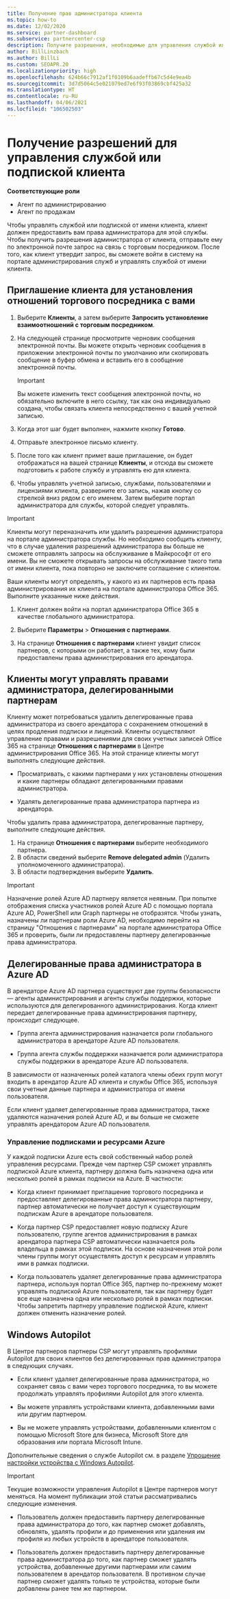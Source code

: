 ```yaml
---
title: Получение прав администратора клиента
ms.topic: how-to
ms.date: 12/02/2020
ms.service: partner-dashboard
ms.subservice: partnercenter-csp
description: Получите разрешения, необходимые для управления службой или подпиской клиента от его имени. Сведения о предоставлении, отмене и изменении разрешений.
author: BillLinzbach
ms.author: BillLi
ms.custom: SEOAPR.20
ms.localizationpriority: high
ms.openlocfilehash: 624b66c7912af1f0109b6aadeffb67c5d4e9ea4b
ms.sourcegitcommit: 3d7d5064c5e021079ed7e6f93f03869cbf425a32
ms.translationtype: HT
ms.contentlocale: ru-RU
ms.lasthandoff: 04/06/2021
ms.locfileid: "106502503"
---
```

# <a name="obtain-permissions-to-manage-a-customers-service-or-subscription"></a>Получение разрешений для управления службой или подпиской клиента

**Соответствующие роли**

- Агент по администрированию
- Агент по продажам

Чтобы управлять службой или подпиской от имени клиента, клиент должен предоставить вам права администратора для этой службы. Чтобы получить разрешения администратора от клиента, отправьте ему по электронной почте запрос на связь с торговым посредником. После того, как клиент утвердит запрос, вы сможете войти в систему на портале администрирования служб и управлять службой от имени клиента. 

## <a name="invite-a-customer-to-establish-a-reseller-relationship-with-you"></a>Приглашение клиента для установления отношений торгового посредника с вами

1.  Выберите **Клиенты**, а затем выберите **Запросить установление взаимоотношений с торговым посредником**.

2.  На следующей странице просмотрите черновик сообщения электронной почты. Вы можете открыть черновик сообщения в приложении электронной почты по умолчанию или скопировать сообщение в буфер обмена и вставить его в сообщение электронной почты. 

    >[!IMPORTANT]
    >Вы можете изменить текст сообщения электронной почты, но обязательно включите в него ссылку, так как она индивидуально создана, чтобы связать клиента непосредственно с вашей учетной записью. 
    
3.  Когда этот шаг будет выполнен, нажмите кнопку **Готово**.

4.  Отправьте электронное письмо клиенту.

5.  После того как клиент примет ваше приглашение, он будет отображаться на вашей странице **Клиенты**, и отсюда вы сможете подготовить к работе службу и управлять ею для клиента.

6.  Чтобы управлять учетной записью, службами, пользователями и лицензиями клиента, разверните его запись, нажав кнопку со стрелкой вниз рядом с его именем. Затем выберите портал администратора для службы, которой следует управлять.

>[!IMPORTANT]  
>Клиенты могут переназначить или удалить разрешения администратора на портале администратора службы. Но необходимо сообщить клиенту, что в случае удаления разрешений администратора вы больше не сможете отправлять запросы на обслуживание в Майкрософт от его имени. Вы не сможете открывать запросы на обслуживание такого типа от имени клиента, пока повторно не заключите соглашение с клиентом.

Ваши клиенты могут определять, у какого из их партнеров есть права администрирования их клиента на портале администратора Office 365. Выполните указанные ниже действия.

1. Клиент должен войти на портал администратора Office 365 в качестве глобального администратора.

2. Выберите **Параметры** > **Отношения с партнерами**.

3. На странице **Отношения с партнерами** клиент увидит список партнеров, с которыми он работает, а также тех, кому были предоставлены права администрирования его арендатора.

## <a name="customers-can-manage-a-partners-delegated-admin-privileges"></a>Клиенты могут управлять правами администратора, делегированными партнерам 

Клиенту может потребоваться удалить делегированные права администратора из своего арендатора с сохранением отношений в целях продления подписки и лицензий. Клиенты осуществляют управление правами и разрешениями для своих учетных записей Office 365 на странице **Отношения с партнерами** в Центре администрирования Office 365. На этой странице клиенты могут выполнять следующие действия.

- Просматривать, с какими партнерами у них установлены отношения и какие партнеры обладают делегированными правами администратора.

- Удалять делегированные права администратора партнера из арендатора.

Чтобы удалить права администратора, делегированные партнеру, выполните следующие действия.

1. На странице **Отношения с партнерами** выберите необходимого партнера.
2. В области сведений выберите **Remove delegated admin** (Удалить уполномоченного администратора).
3. В области подтверждения выберите **Удалить**.

>[!IMPORTANT]  
>Назначение ролей Azure AD партнеру является неявным. При попытке отображения списка участников ролей Azure AD с помощью портала Azure AD, PowerShell или Graph партнеры не отобразятся. Чтобы узнать, назначены ли партнерам роли Azure AD, необходимо перейти на страницу "Отношения с партнерами" на портале администратора Office 365 и проверить, были ли предоставлены партнеру делегированные права администратора.

## <a name="delegated-admin-privileges-in-azure-ad"></a>Делегированные права администратора в Azure AD 

В арендаторе Azure AD партнера существуют две группы безопасности — агенты администрирования и агенты службы поддержки, которые используются для делегированного администрирования. Когда клиент передает делегированные права администрирования партнеру, происходит следующее.

- Группа агента администрирования назначается роли глобального администратора в арендаторе Azure AD пользователя.

- Группа агента службы поддержки назначается роли администратора службы поддержки в арендаторе Azure AD пользователя.

В зависимости от назначенных ролей каталога члены обеих групп могут входить в арендатор Azure AD клиента и службы Office 365, используя свои учетные данные партнера и администратора от имени пользователя.

Если клиент удаляет делегированные права администратора, также удаляются назначения ролей Azure AD, и вы больше не сможете управлять арендатором Azure AD пользователя.

### <a name="azure-subscriptions-and-resource-management"></a>Управление подписками и ресурсами Azure

У каждой подписки Azure есть свой собственный набор ролей управления ресурсами. Прежде чем партнер CSP сможет управлять подпиской Azure клиента, партнеру должна быть назначена одна или несколько ролей в рамках подписки на Azure. В частности:

- Когда клиент принимает приглашение торгового посредника и предоставляет делегированные права администратора партнеру, партнер автоматически не получает доступ к существующим подпискам Azure в арендаторе пользователя.

- Когда партнер CSP предоставляет новую подписку Azure пользователю, группе агентов администрирования в рамках арендатора партнера CSP автоматически назначается роль владельца в рамках этой подписки. На основе назначения этой роли члены группы могут осуществлять доступ к ресурсам и управлять ими в рамках подписки.

- Когда пользователь удаляет делегированные права администратора партнера, используя портал Office 365, партнер по-прежнему может управлять подпиской Azure пользователя, так как партнеру будет все еще назначена одна или несколько ролей в рамках подписки. Чтобы запретить партнеру управление подпиской Azure, клиент должен отменить назначение ролей.

## <a name="windows-autopilot"></a>Windows Autopilot

В Центре партнеров партнеры CSP могут управлять профилями Autopilot для своих клиентов без делегированных прав администратора в следующих случаях. 

- Если клиент удаляет делегированные права администратора, но сохраняет связь с вами через торгового посредника, то вы можете продолжать управлять профилями Autopilot для этого клиента.

- Вы можете управлять устройствами клиента, добавленными вами или другим партнером. 

- Вы не можете управлять устройствами, добавленными клиентом с помощью Microsoft Store для бизнеса, Microsoft Store для образования или портала Microsoft Intune.

Дополнительные сведения о службе Autopilot см. в разделе [Упрощение настройки устройства с Windows Autopilot](autopilot.md).

>[!IMPORTANT]  
>Текущие возможности управления Autopilot в Центре партнеров могут меняться. На момент публикации этой статьи рассматривались следующие изменения.

- Пользователь должен предоставить партнеру делегированные права администратора до того, как партнер сможет добавлять, обновлять, удалять профили и до применения или удаления им профиля из любых устройств в арендаторе пользователя.

- Пользователь должен предоставить партнеру делегированные права администратора до того, как партнер сможет удалять устройства, добавленные другими партнерами или самим пользователем в арендатор пользователя. В противном случае партнер сможет удалять только те устройства, которые были добавлены ранее тем же партнером.
